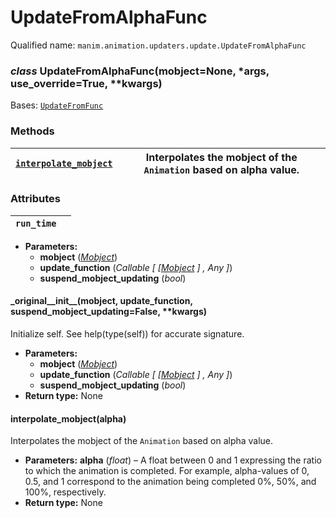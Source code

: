# UpdateFromAlphaFunc

Qualified name: `manim.animation.updaters.update.UpdateFromAlphaFunc`

### *class* UpdateFromAlphaFunc(mobject=None, \*args, use_override=True, \*\*kwargs)

Bases: [`UpdateFromFunc`](manim.animation.updaters.update.UpdateFromFunc.md#manim.animation.updaters.update.UpdateFromFunc)

### Methods

| [`interpolate_mobject`](#manim.animation.updaters.update.UpdateFromAlphaFunc.interpolate_mobject)   | Interpolates the mobject of the `Animation` based on alpha value.   |
|-----------------------------------------------------------------------------------------------------|---------------------------------------------------------------------|

### Attributes

| `run_time`   |    |
|--------------|----|
* **Parameters:**
  * **mobject** ([*Mobject*](manim.mobject.mobject.Mobject.md#manim.mobject.mobject.Mobject))
  * **update_function** (*Callable* *[* *[*[*Mobject*](manim.mobject.mobject.Mobject.md#manim.mobject.mobject.Mobject) *]* *,* *Any* *]*)
  * **suspend_mobject_updating** (*bool*)

#### \_original_\_init_\_(mobject, update_function, suspend_mobject_updating=False, \*\*kwargs)

Initialize self.  See help(type(self)) for accurate signature.

* **Parameters:**
  * **mobject** ([*Mobject*](manim.mobject.mobject.Mobject.md#manim.mobject.mobject.Mobject))
  * **update_function** (*Callable* *[* *[*[*Mobject*](manim.mobject.mobject.Mobject.md#manim.mobject.mobject.Mobject) *]* *,* *Any* *]*)
  * **suspend_mobject_updating** (*bool*)
* **Return type:**
  None

#### interpolate_mobject(alpha)

Interpolates the mobject of the `Animation` based on alpha value.

* **Parameters:**
  **alpha** (*float*) – A float between 0 and 1 expressing the ratio to which the animation
  is completed. For example, alpha-values of 0, 0.5, and 1 correspond
  to the animation being completed 0%, 50%, and 100%, respectively.
* **Return type:**
  None
